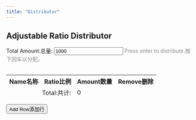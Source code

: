 ```yaml
---
title: "Distributor"
---
```


## Adjustable Ratio Distributor

<label>
    <span class="eng">Total Amount:</span><span class="chn">总量:</span>  
    <input type="number" id="desiredTotalAmount" min="0" step="0.001" value="1000">
    <span style="color:#888;"><span class="eng">Press enter to distribute.</span><span class="chn">按下回车以分配。</span> </span>
  </label>
  <br><br>
  <table id="ratioTable">
    <thead>
      <tr>
        <th><span class="eng">Name</span><span class="chn">名称</span></th>
        <th><span class="eng">Ratio</span><span class="chn">比例</span></th>
        <th><span class="eng">Amount</span><span class="chn">数量</span></th>
        <th><span class="eng">Remove</span><span class="chn">删除</span></th>
      </tr>
    </thead>
    <tbody>
      <!-- Rows rendered dynamically -->
    </tbody>
    <tfoot>
      <tr>
        <td colspan="2" style="text-align: right;"><span class="eng">Total:</span><span class="chn">共计:</span></td>
        <td id="totalAmountDisplay">0</td>
        <td></td>
      </tr>
    </tfoot>
  </table>
  <button id="addRowBtn"><span class="eng">Add Row</span><span class="chn">添加行</span></button>
  <script src="distributor.js"></script>